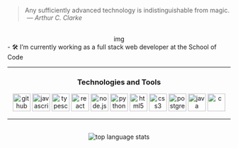 > Any sufficiently advanced technology is indistinguishable from magic. &nbsp;&mdash; <cite>*Arthur C. Clarke*</cite>
<br>

<div style="display: inline_block" align="center">
img<src="https://readme-typing-svg.herokuapp.com?font=Lobster&duration=10000&pause=1000&color=228B22&random=false&width=435&lines=Hi%2C+I'm+Doug%2C+a+full+stack+developer" alt='I'm Doug, a full stack developer>
</div>
- 🛠️ I’m currently working as a full stack web developer at the School of Code

<br>
<hr>

<h3 align="center">Technologies and Tools</h3>

<div style="display: inline_block" align="center">
<img alt="github" height ="40px" src="https://cdn.jsdelivr.net/npm/simple-icons@3.0.1/icons/github.svg">
<img alt="javascript" height ="40px" src="https://cdn.jsdelivr.net/npm/simple-icons@3.0.1/icons/javascript.svg">
<img alt="typescript" height ="40px" src="https://cdn.jsdelivr.net/npm/simple-icons@3.0.1/icons/typescript.svg">
<img alt="react" height ="40px" src="https://cdn.jsdelivr.net/npm/simple-icons@3.0.1/icons/react.svg">
<img alt="node.js" height ="40px" src="https://cdn.jsdelivr.net/npm/simple-icons@3.0.1/icons/node-dot-js.svg">
<img alt="python" height ="40px" src="https://cdn.jsdelivr.net/npm/simple-icons@3.0.1/icons/python.svg">
<img alt="html5" height ="40px" src="https://cdn.jsdelivr.net/npm/simple-icons@3.0.1/icons/html5.svg">
<img alt="css3" height ="40px" src="https://cdn.jsdelivr.net/npm/simple-icons@3.0.1/icons/css3.svg">
<img alt="postgresql" height ="40px" src="https://cdn.jsdelivr.net/npm/simple-icons@3.0.1/icons/postgresql.svg">
<img alt="java" height ="40px" src="https://cdn.jsdelivr.net/npm/simple-icons@3.0.1/icons/java.svg">
<img alt="c" height ="40px" src="https://cdn.jsdelivr.net/npm/simple-icons@3.0.1/icons/c.svg">
</div>
<hr>
<br>

<div style="display: inline_block" align="center">
<img src="https://github-readme-stats.vercel.app/api/top-langs/?username=Dug-F&layout=compact&show_icons=true&theme=tokyonight" alt="top language stats")
</div>
<br>
<br>




<!--
**Dug-F/Dug-F** is a ✨ _special_ ✨ repository because its `README.md` (this file) appears on your GitHub profile.

Here are some ideas to get you started:

- 🔭 I’m currently working on ...
- 🌱 I’m currently learning ...
- 👯 I’m looking to collaborate on ...
- 🤔 I’m looking for help with ...
- 💬 Ask me about ...
- 📫 How to reach me: ...
- 😄 Pronouns: ...
- ⚡ Fun fact: ...
-->
